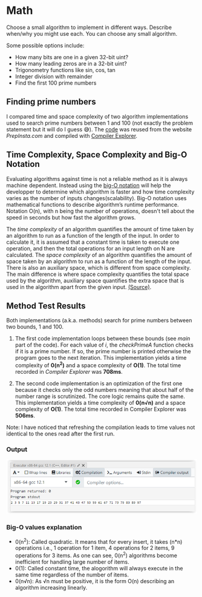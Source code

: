 # Math
 
Choose a small algorithm to implement in different ways. Describe when/why you might use
each. You can choose any small algorithm.

Some possible options include:
* How many bits are one in a given 32-bit uint?
* How many leading zeros are in a 32-bit uint?
* Trigonometry functions like sin, cos, tan
* Integer division with remainder
* Find the first 100 prime numbers

## Finding prime numbers

I compared time and space complexity of two algorithm implementations used to search prime numbers between 1 and 100 (not exactly the problem statement but it will do I guess :sweat_smile:).
The [code](https://github.com/dliky/Making_Embedded_Systems_Homeworks/blob/master/HW9_Math/src/PrimeNumbersCodeComp.cpp) was reused from the website *PrepInsta.com* and compiled with [Compiler Explorer](https://godbolt.org/).

## Time Complexity, Space Complexity and Big-O Notation

Evaluating algorithms against time is not a reliable method as it is always machine dependent. Instead using the [big-O notation](https://www.youtube.com/watch?v=QnRx6V8YQy0) will help the developper to determine which algorithm is faster and how time complexity varies as the number of inputs changes(scalability). Big-O notation uses mathematical functions to describe algorithm’s runtime performance. Notation O(n), with n being the number of operations, doesn't tell about the speed in seconds but how fast the algorithm grows.

The *time complexity* of an algorithm quantifies the amount of time taken by an algorithm to run as a function of the length of the input. In order to calculate it, it is assumed that a constant time is taken to execute one operation, and then the total operations for an input length on N are calculated.
The *space complexity* of an algorithm quantifies the amount of space taken by an algorithm to run as a function of the length of the input. There is also an auxiliary space, which is different from space complexity. The main difference is where space complexity quantifies the total space used by the algorithm, auxiliary space quantifies the extra space that is used in the algorithm apart from the given input.
[(Source)](https://www.geeksforgeeks.org/time-complexity-and-space-complexity/?ref=rp).

## Method Test Results

Both implementations (a.k.a. methods) search for prime numbers between two bounds, 1 and 100.

1. The first code implementation loops between these bounds (see *main* part of the code). For each value of *i*, the *checkPrimeA* function checks if it is a prime number. If so, the prime number is printed otherwise the program goes to the next iteration. This implementation yields a time complexity of __0(n<sup>2</sup>)__ and a space complexity of __O(1)__. The total time recorded in *Compiler Explorer* was __708ms__.

2. The second code implementation is an optimization of the first one because it checks only the odd numbers meaning that about half of the number range is scrutinized. The core logic remains quite the same.
 This implementation yields a time complexity of __0(n√n)__ and a space complexity of __O(1)__. The total time recorded in Compiler Explorer was __506ms__.
 
Note: I have noticed that refreshing the compilation leads to time values not identical to the ones read after the first run.

### Output
![prime_output](https://github.com/dliky/Making_Embedded_Systems_Homeworks/blob/master/HW9_Math/images/prime_output.png)


### Big-O values explanation

- 0(n<sup>2</sup>): Called quadratic. It means that for every insert, it takes (n*n) operations i.e., 1 operation for 1 item, 4 operations for 2 items, 9 operations for 3 items. As one can see, 0(n<sup>2</sup>) algorithms become inefficient for handling large number of items. 
- 0(1): Called constant time, the alogorithm will always execute in the same time regardless of the number of items.
- 0(n√n): As √n must be positive, it is the form O(n) describing an algorithm increasing linearly. 











